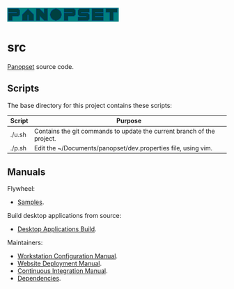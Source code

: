 [![Panopset](code/slab/raw/images/panopset.png "Title")](https://panopset.com)

# src

[Panopset](https://panopset.com) source code.

## Scripts

The base directory for this project contains these scripts:


| Script | Purpose                                                                |
|--------|------------------------------------------------------------------------|
| ./u.sh | Contains the git commands to update the current branch of the project. |
| ./p.sh | Edit the ~/Documents/panopset/dev.properties file, using vim.          |


## Manuals


Flywheel:

* [Samples](docs/uses/README.md).

Build desktop applications from source:

* [Desktop Applications Build](docs/build.md).

Maintainers:

* [Workstation Configuration Manual](docs/workstation.md).
* [Website Deployment Manual](docs/deploy.md).
* [Continuous Integration Manual](docs/ci.md).
* [Dependencies](docs/deps.md).
